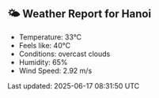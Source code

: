 <!-- WEATHER-START -->
## 🌤 Weather Report for Hanoi

- Temperature: 33°C
- Feels like: 40°C
- Conditions: overcast clouds
- Humidity: 65%
- Wind Speed: 2.92 m/s

Last updated: 2025-06-17 08:31:50 UTC
<!-- WEATHER-END -->
